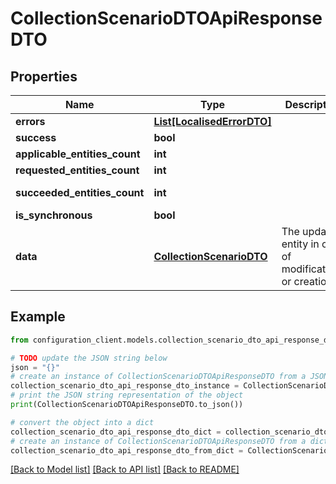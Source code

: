 # CollectionScenarioDTOApiResponseDTO


## Properties

Name | Type | Description | Notes
------------ | ------------- | ------------- | -------------
**errors** | [**List[LocalisedErrorDTO]**](LocalisedErrorDTO.md) |  | [optional] 
**success** | **bool** |  | [optional] 
**applicable_entities_count** | **int** |  | [optional] 
**requested_entities_count** | **int** |  | [optional] 
**succeeded_entities_count** | **int** |  | [optional] [readonly] 
**is_synchronous** | **bool** |  | [optional] 
**data** | [**CollectionScenarioDTO**](CollectionScenarioDTO.md) | The updated entity in case of modifications or creation | [optional] 

## Example

```python
from configuration_client.models.collection_scenario_dto_api_response_dto import CollectionScenarioDTOApiResponseDTO

# TODO update the JSON string below
json = "{}"
# create an instance of CollectionScenarioDTOApiResponseDTO from a JSON string
collection_scenario_dto_api_response_dto_instance = CollectionScenarioDTOApiResponseDTO.from_json(json)
# print the JSON string representation of the object
print(CollectionScenarioDTOApiResponseDTO.to_json())

# convert the object into a dict
collection_scenario_dto_api_response_dto_dict = collection_scenario_dto_api_response_dto_instance.to_dict()
# create an instance of CollectionScenarioDTOApiResponseDTO from a dict
collection_scenario_dto_api_response_dto_from_dict = CollectionScenarioDTOApiResponseDTO.from_dict(collection_scenario_dto_api_response_dto_dict)
```
[[Back to Model list]](../README.md#documentation-for-models) [[Back to API list]](../README.md#documentation-for-api-endpoints) [[Back to README]](../README.md)


